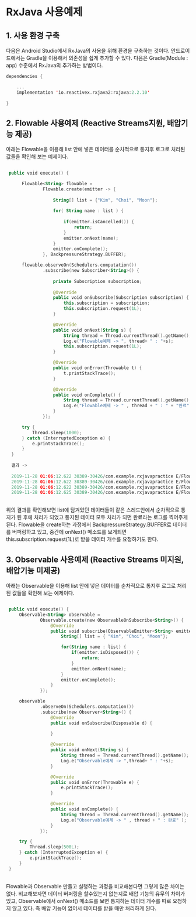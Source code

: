 # RxJava 사용예제



## 1. 사용 환경 구축 


다음은 Android Studio에서 RxJava의 사용을 위해 환경을 구축하는 것이다. 안드로이드에서는 Gradle을 이용해서 의존성을 쉽게 추가할 수 있다. 다음은 Gradle(Module : app) 수준에서 RxJava의 추가하는 방법이다.
 
 
 ```kotlin
 dependencies {
 
     ...
     implementation 'io.reactivex.rxjava2:rxjava:2.2.10'
    
 }

```

## 2. Flowable 사용예제 (Reactive Streams지원, 배압기능 제공)

아래는 Flowable을 이용해 list 안에 넣은 데이터를 순차적으로 통지후 로그로 처리된 값들을 확인해 보는 예제이다.
 
 
```kotlin
 
 public void execute() {

      Flowable<String> flowable =
              Flowable.create(emitter -> {
              
                  String[] list = {"Kim", "Choi", "Moon"};
                  
                  for( String name : list ) {
                  
                      if(emitter.isCancelled()) {
                          return;
                      }
                      emitter.onNext(name);
                  }
                  emitter.onComplete();
              }, BackpressureStrategy.BUFFER);

      flowable.observeOn(Schedulers.computation())
              .subscribe(new Subscriber<String>() {
              
                  private Subscription subscription;
                  
                  @Override
                  public void onSubscribe(Subscription subscription) {
                      this.subscription = subscription;
                      this.subscription.request(1L);
                  }

                  @Override
                  public void onNext(String s) {
                      String thread = Thread.currentThread().getName();
                      Log.e("Flowable예제 -> ", thread+ " : "+s);
                      this.subscription.request(1L);
                  }

                  @Override
                  public void onError(Throwable t) {
                      t.printStackTrace();
                  }

                  @Override
                  public void onComplete() {
                      String thread = Thread.currentThread().getName();
                      Log.e("Flowable예제 -> " , thread + " : " + "완료");
                  }
              });

      try {
          Thread.sleep(1000);
      } catch (InterruptedException e) {
          e.printStackTrace();
      }
  }
  
  결과 -> 
  
  2019-11-28 01:06:12.622 30389-30426/com.example.rxjavapractice E/Flowable예제 ->: RxComputationThreadPool-1 : Kim
  2019-11-28 01:06:12.622 30389-30426/com.example.rxjavapractice E/Flowable예제 ->: RxComputationThreadPool-1 : Choi
  2019-11-28 01:06:12.622 30389-30426/com.example.rxjavapractice E/Flowable예제 ->: RxComputationThreadPool-1 : Moon
  2019-11-28 01:06:12.625 30389-30426/com.example.rxjavapractice E/Flowable예제 ->: RxComputationThreadPool-1 : 완료
  

 ```
 
 위의 결과를 확인해보면 list에 담겨있던 데이터들이 같은 스레드안에서 순차적으로 통지가 된 후에 처리가 되었고 통지된 데이터 모두 처리가 되면 완료라는 로그를 찍어주게 된다. Flowable을 create하는 과정에서 BackpressureStrategy.BUFFER로 데이터를 버퍼링하고 있고, 중간에 onNext() 메소드를 보게되면 this.subscription.request(1L)로 받을 데이터 개수를 요청하기도 한다. 


## 3. Observable 사용예제 (Reactive Streams 미지원, 배압기능 미제공)

아래는 Observable을 이용해 list 안에 넣은 데이터를 순차적으로 통지후 로그로 처리된 값들을 확인해 보는 예제이다.

 
```kotlin

 public void execute() {
     Observable<String> observable =
             Observable.create(new ObservableOnSubscribe<String>() {
                 @Override
                 public void subscribe(ObservableEmitter<String> emitter) throws Throwable {
                     String[] list = { "Kim", "Choi", "Moon"};

                     for(String name : list) {
                         if(emitter.isDisposed()) {
                             return;
                         }
                         emitter.onNext(name);
                     }
                     emitter.onComplete();
                 }
             });

     observable
             .observeOn(Schedulers.computation())
             .subscribe(new Observer<String>() {
                 @Override
                 public void onSubscribe(Disposable d) {
                     
                 }

                 @Override
                 public void onNext(String s) {
                     String thread = Thread.currentThread().getName();
                     Log.e("Observable예제 -> ",thread+ " : "+s);
                 }

                 @Override
                 public void onError(Throwable e) {
                     e.printStackTrace();
                 }

                 @Override
                 public void onComplete() {
                     String thread = Thread.currentThread().getName();
                     Log.e("Observable예제 -> " , thread + " : 완료" );
                 }
             });

     try {
         Thread.sleep(500L);
     } catch (InterruptedException e) {
         e.printStackTrace();
     }
 }
 
```

Flowable과 Observable 만들고 실행하는 과정을 비교해본다면 그렇게 많은 차이는 없다. 비교해보자면 데이터 버퍼링을 할수있는지 없는지로 배압 기능의 유무의 차이가 있고, Observable에서 onNext() 메소드를 보면 통지하는 데이터 개수를 따로 요청하지 않고 있다. 즉 배압 기능이 없어서 데이터를 받을 때만 처리하게 된다. 
